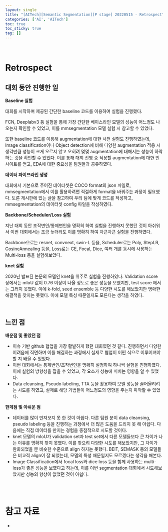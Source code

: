 ```yaml
---
layout: single
title: "[AITech][Semantic Segmentation][P stage] 20220515 - Retrospect"
categories: ['AI', 'AITech']
toc: true
toc_sticky: true
tag: []
---
```




<br>

# Retrospect





## 대회 동안 진행한 일

**Baseline 실험**

대회를 시작하며 제공된 간단한 baseline 코드를 이용하여 실험을 진행했다. 

FCN, Deeplabv3 등 실험을 통해 가장 간단한 베이스라인 모델의 성능이 어느정도 나오는지 확인할 수 있었고, 이를 mmsegmentation 모델 실험 시 참고할 수 있었다. 

또한 baseline 코드를 이용해 augmentation에 대한 사전 실험도 진행하였는데, Image classification이나 Object detection에 비해 다양한 augmentation 적용 시 생각만큼 성능이 크게 오르지 않고 오히려 몇몇 augmentation에 대해서는 성능이 하락하는 것을 확인할 수 있었다. 이를 통해 대회 진행 중 적용할 augmentation에 대한 인사이트를 얻고, EDA에 대한 중요성을 팀원들과 공유하였다.

**데이터 파이프라인 생성**

대회에서 기본으로 주어진 데이터셋은 COCO format의 json 파일로, mmsegmentation에서 이를 활용하려면 적절하게 format을 바꿔주는 과정이 필요했다. 토론 게시판에 있는 글을 참고하여 우리 팀에 맞게 코드를 작성하고, mmsegmentation의 데이터셋 config 파일을 작성하였다.

**Backbone/Scheduler/Loss 실험**

지난 대회 동안 조작변인/통제변인을 명확히 하여 실험을 진행하지 못했던 것이 아쉬워서 이번 대회에서는 조금 늦더라도 이를 명확히 하여 차근차근 실험을 진행하였다. 

Backbone으로는 resnet, convnext, swin-L 등을, Scheduler로는 Poly, StepLR, CosineAnnealing 등을, Loss로는 CE, Focal, Dice, 여러 개를 동시에 사용하는 Multi-loss 등을 실험해보았다.

**knet 실험**

2020년 발표된 논문의 모델인 knet을 위주로 실험을 진행하였다. Validation score 상에서는 mIoU 값이 0.76 이상이 나올 정도로 좋은 성능을 보였지만, test score 에서는 그러지 못했다. 이에 k-fold, seed ensemble 등 다양한 시도를 해보았지만 명확한 해결책을 찾지는 못했다. 이에 모델 특성 때문일지도 모른다는 생각을 하였다. 







<br>

## 느낀 점

**배운점 및 좋았던 점**

* 이슈 기반 github 협업을 가장 활발하게 했던 대회였던 것 같다. 진행하면서 다양한 어려움에 직면하며 이를 해결하는 과정에서 실제로 협업이 어떤 식으로 이루어져야 할 지 배울 수 있었다. 
* 이번 대회에서는 통제변인/조작변인을 명확히 설정하여 하나씩 실험을 진행하였다. 이에 실험의 방향성을 잡을 수 있었고, 각 요소가 성능에 미치는 영향을 알 수 있었다. 
* Data cleansing, Pseudo labeling, TTA 등을 활용하여 모델 성능을 끌어올리려는 시도를 하였고, 실제로 해당 기법들이 어느정도의 영향을 주는지 파악할 수 있었다. 

**한계점 및 아쉬운 점**

* 데이터를 많이 만져보지 못 한 것이 아쉽다. 다른 팀원 분이 data cleansing, pseudo labeling 등을 진행하는 과정에서 더 많은 도움을 드리지 못 해 아쉽다. 다음에는 직접 데이터를 만지는 경험을 중점적으로 시도할 것이다. 
* knet 모델의 mIoU가 validation set과 test set에서 다른 모델들보다 큰 차이가 나는 이유를 명확히 찾지 못했다. 이를 찾으려 다양한 시도를 해보았지만, 그 차이가 완화되었을 뿐 비슷한 수준으로 align 하지는 못했다. BEiT, SEMASK 등의 모델들은 비교적 align이 잘 되었는데, 모델의 특성 때문일지도 모르겠다는 생각을 해본다. 
* Image Classification에서 focal loss와 dice loss 등을 함께 사용하는 multi-loss가 좋은 성능을 보였다고 하는데, 이를 이번 segmentation 대회에서 시도해보았지만 성능의 향상이 없었던 것이 아쉽다. 

























<br>

<br>

# 참고 자료

* 
